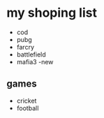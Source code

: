 # my shoping list

 - cod
- pubg
- farcry
- battlefield
- mafia3 
-new

## games
- cricket
- football
